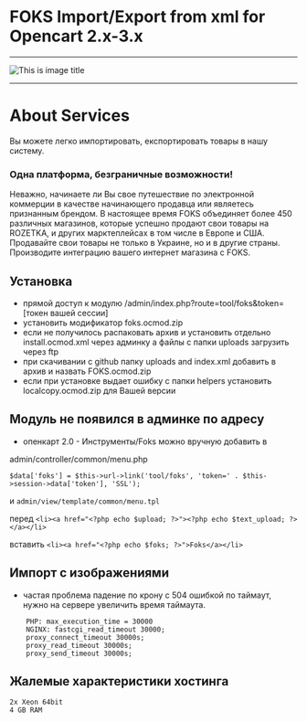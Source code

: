 # FOKS Import/Export from xml for Opencart 2.x-3.x
***
![This is image title](http://res2.weblium.site/res/5b45bd7f6994e20025bdd7cc/5b47697c0240710022fdab69_optimized_443 "This is image title")
***
# About Services
Вы можете легко импортировать, експортировать товары в нашу систему.

### Одна платформа, безграничные возможности!

Неважно, начинаете ли Вы свое путешествие по электронной коммерции в качестве начинающего продавца или являетесь признанным брендом.
В настоящее время FOKS объединяет более 450 различных магазинов, которые успешно продают свои товары на ROZETKA, и других марктеплейсах в том числе в Европе и США. 
Продавайте свои товары не только в Украине, но и в другие страны. Производите интеграцию вашего интернет магазина с FOKS.


## Установка 

- прямой доступ к модулю /admin/index.php?route=tool/foks&token=[токен вашей сессии]
- установить модификатор foks.ocmod.zip
- если не получилось распаковать архив и установить отдельно install.ocmod.xml через админку а файлы с папки uploads загрузить через ftp
- при скачивании с github папку uploads and index.xml добавить в архив и назвать FOKS.ocmod.zip
- если при установке выдает ошибку с папки helpers установить localcopy.ocmod.zip для Вашей версии 

## Модуль не появился в админке по адресу 

- опенкарт 2.0 - Инструменты/Foks
можно вручную добавить в 

admin/controller/common/menu.php

```$data['foks'] = $this->url->link('tool/foks', 'token=' . $this->session->data['token'], 'SSL');```

и ```admin/view/template/common/menu.tpl```

перед ```<li><a href="<?php echo $upload; ?>"><?php echo $text_upload; ?></a></li>```

вставить
```<li><a href="<?php echo $foks; ?>">Foks</a></li>```


## Импорт с изображениями

- частая проблема падение по крону с 504 ошибкой по таймаут, нужно на сервере увеличить время таймаута.

```
    PHP: max_execution_time = 30000
    NGINX: fastcgi_read_timeout 30000;
    proxy_connect_timeout 30000s;
    proxy_read_timeout 30000s;
    proxy_send_timeout 30000s;
```

## Жалемые характеристики хостинга

```
2x Xeon 64bit
4 GB RAM
```
